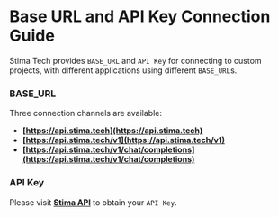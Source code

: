 # Base URL and API Key Connection Guide

Stima Tech provides `BASE_URL` and `API Key` for connecting to custom projects, with different applications using different `BASE_URL`s.

### BASE_URL 
Three connection channels are available:
- **[https://api.stima.tech](https://api.stima.tech)**
- **[https://api.stima.tech/v1](https://api.stima.tech/v1)**
- **[https://api.stima.tech/v1/chat/completions](https://api.stima.tech/v1/chat/completions)**

### API Key
Please visit **[Stima API](https://api.stima.tech/token)** to obtain your `API Key`. 